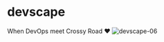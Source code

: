 # devscape
When DevOps meet Crossy Road ❤
![devscape-06](https://cloud.githubusercontent.com/assets/97060/15245357/3d679274-1930-11e6-8fca-cb2af0f86625.png)
